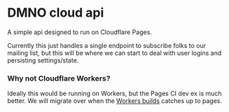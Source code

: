 # DMNO cloud api

A simple api designed to run on Cloudflare Pages.

Currently this just handles a single endpoint to subscribe folks to our mailing list, but this will be where we can start to deal with user logins and persisting settings/state.


### Why not Cloudflare Workers?

Ideally this would be running on Workers, but the Pages CI dev ex is much better. We will migrate over when the [Workers builds](https://developers.cloudflare.com/workers/ci-cd/builds/) catches up to pages.
